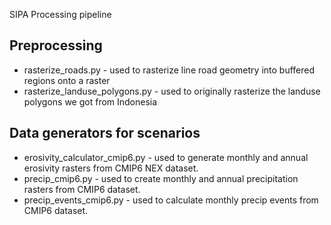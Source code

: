 SIPA Processing pipeline

Preprocessing
-------------
* rasterize_roads.py - used to rasterize line road geometry into buffered regions onto a raster
* rasterize_landuse_polygons.py - used to originally rasterize the landuse polygons we got from Indonesia


Data generators for scenarios
-----------------------------
* erosivity_calculator_cmip6.py - used to generate monthly and annual erosivity rasters from CMIP6 NEX dataset.
* precip_cmip6.py - used to create monthly and annual precipitation rasters from CMIP6 dataset.
* precip_events_cmip6.py - used to calculate monthly precip events from CMIP6 dataset.
